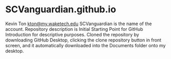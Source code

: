 # SCVanguardian.github.io
Kevin Ton kton@my.waketech.edu
SCVanguardian is the name of the account.
Repository description is Initial Starting Point for GitHub Introduction for descriptive purposes.
Cloned the repository by downloading GitHub Desktop, clicking the clone repository button in front screen, and it automatically downloaded into the Documents folder onto my desktop.